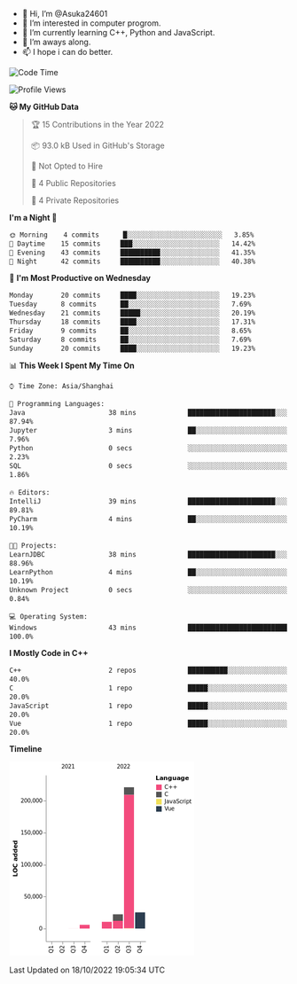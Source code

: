 - 👋 Hi, I’m @Asuka24601
- 👀 I’m interested in computer progrom.
- 🌱 I’m currently learning C++, Python and JavaScript.
- 💞️ I’m aways along.
- 📫 I hope i can do better.

<!--START_SECTION:waka-->
![Code Time](http://img.shields.io/badge/Code%20Time-266%20hrs%2026%20mins-blue)

![Profile Views](http://img.shields.io/badge/Profile%20Views-0-blue)

**🐱 My GitHub Data** 

> 🏆 15 Contributions in the Year 2022
 > 
> 📦 93.0 kB Used in GitHub's Storage 
 > 
> 🚫 Not Opted to Hire
 > 
> 📜 4 Public Repositories 
 > 
> 🔑 4 Private Repositories  
 > 
**I'm a Night 🦉** 

```text
🌞 Morning    4 commits      █░░░░░░░░░░░░░░░░░░░░░░░░   3.85% 
🌆 Daytime    15 commits     ███░░░░░░░░░░░░░░░░░░░░░░   14.42% 
🌃 Evening    43 commits     ██████████░░░░░░░░░░░░░░░   41.35% 
🌙 Night      42 commits     ██████████░░░░░░░░░░░░░░░   40.38%

```
📅 **I'm Most Productive on Wednesday** 

```text
Monday       20 commits     ████░░░░░░░░░░░░░░░░░░░░░   19.23% 
Tuesday      8 commits      ██░░░░░░░░░░░░░░░░░░░░░░░   7.69% 
Wednesday    21 commits     █████░░░░░░░░░░░░░░░░░░░░   20.19% 
Thursday     18 commits     ████░░░░░░░░░░░░░░░░░░░░░   17.31% 
Friday       9 commits      ██░░░░░░░░░░░░░░░░░░░░░░░   8.65% 
Saturday     8 commits      ██░░░░░░░░░░░░░░░░░░░░░░░   7.69% 
Sunday       20 commits     ████░░░░░░░░░░░░░░░░░░░░░   19.23%

```


📊 **This Week I Spent My Time On** 

```text
⌚︎ Time Zone: Asia/Shanghai

💬 Programming Languages: 
Java                     38 mins             ██████████████████████░░░   87.94% 
Jupyter                  3 mins              ██░░░░░░░░░░░░░░░░░░░░░░░   7.96% 
Python                   0 secs              ░░░░░░░░░░░░░░░░░░░░░░░░░   2.23% 
SQL                      0 secs              ░░░░░░░░░░░░░░░░░░░░░░░░░   1.86%

🔥 Editors: 
IntelliJ                 39 mins             ██████████████████████░░░   89.81% 
PyCharm                  4 mins              ██░░░░░░░░░░░░░░░░░░░░░░░   10.19%

🐱‍💻 Projects: 
LearnJDBC                38 mins             ██████████████████████░░░   88.96% 
LearnPython              4 mins              ██░░░░░░░░░░░░░░░░░░░░░░░   10.19% 
Unknown Project          0 secs              ░░░░░░░░░░░░░░░░░░░░░░░░░   0.84%

💻 Operating System: 
Windows                  43 mins             █████████████████████████   100.0%

```

**I Mostly Code in C++** 

```text
C++                      2 repos             ██████████░░░░░░░░░░░░░░░   40.0% 
C                        1 repo              █████░░░░░░░░░░░░░░░░░░░░   20.0% 
JavaScript               1 repo              █████░░░░░░░░░░░░░░░░░░░░   20.0% 
Vue                      1 repo              █████░░░░░░░░░░░░░░░░░░░░   20.0%

```


**Timeline**

![Chart not found](https://raw.githubusercontent.com/Asuka24601/Asuka24601/main/charts/bar_graph.png) 


 Last Updated on 18/10/2022 19:05:34 UTC
<!--END_SECTION:waka-->
